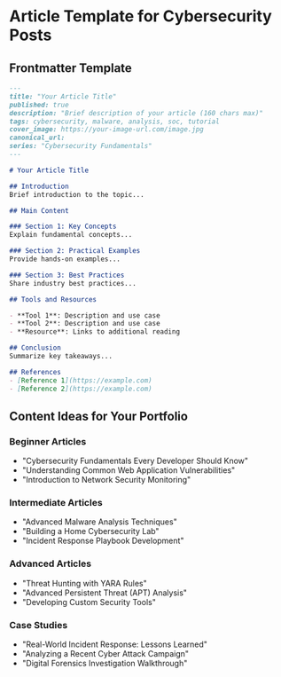 # Article Template for Cybersecurity Posts

## Frontmatter Template
```markdown
---
title: "Your Article Title"
published: true
description: "Brief description of your article (160 chars max)"
tags: cybersecurity, malware, analysis, soc, tutorial
cover_image: https://your-image-url.com/image.jpg
canonical_url: 
series: "Cybersecurity Fundamentals"
---

# Your Article Title

## Introduction
Brief introduction to the topic...

## Main Content

### Section 1: Key Concepts
Explain fundamental concepts...

### Section 2: Practical Examples
Provide hands-on examples...

### Section 3: Best Practices
Share industry best practices...

## Tools and Resources

- **Tool 1**: Description and use case
- **Tool 2**: Description and use case
- **Resource**: Links to additional reading

## Conclusion
Summarize key takeaways...

## References
- [Reference 1](https://example.com)
- [Reference 2](https://example.com)
```

## Content Ideas for Your Portfolio

### Beginner Articles
- "Cybersecurity Fundamentals Every Developer Should Know"
- "Understanding Common Web Application Vulnerabilities"
- "Introduction to Network Security Monitoring"

### Intermediate Articles  
- "Advanced Malware Analysis Techniques"
- "Building a Home Cybersecurity Lab"
- "Incident Response Playbook Development"

### Advanced Articles
- "Threat Hunting with YARA Rules"
- "Advanced Persistent Threat (APT) Analysis"
- "Developing Custom Security Tools"

### Case Studies
- "Real-World Incident Response: Lessons Learned"
- "Analyzing a Recent Cyber Attack Campaign"
- "Digital Forensics Investigation Walkthrough"
